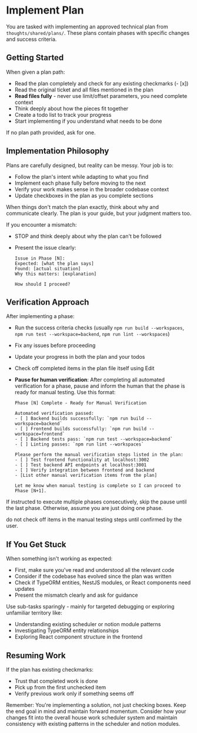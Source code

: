 # Implement Plan

You are tasked with implementing an approved technical plan from `thoughts/shared/plans/`. These plans contain phases with specific changes and success criteria.

## Getting Started

When given a plan path:

- Read the plan completely and check for any existing checkmarks (- [x])
- Read the original ticket and all files mentioned in the plan
- **Read files fully** - never use limit/offset parameters, you need complete context
- Think deeply about how the pieces fit together
- Create a todo list to track your progress
- Start implementing if you understand what needs to be done

If no plan path provided, ask for one.

## Implementation Philosophy

Plans are carefully designed, but reality can be messy. Your job is to:

- Follow the plan's intent while adapting to what you find
- Implement each phase fully before moving to the next
- Verify your work makes sense in the broader codebase context
- Update checkboxes in the plan as you complete sections

When things don't match the plan exactly, think about why and communicate clearly. The plan is your guide, but your judgment matters too.

If you encounter a mismatch:

- STOP and think deeply about why the plan can't be followed
- Present the issue clearly:

  ```
  Issue in Phase [N]:
  Expected: [what the plan says]
  Found: [actual situation]
  Why this matters: [explanation]

  How should I proceed?
  ```

## Verification Approach

After implementing a phase:

- Run the success criteria checks (usually `npm run build --workspaces`, `npm run test --workspace=backend`, `npm run lint --workspaces`)
- Fix any issues before proceeding
- Update your progress in both the plan and your todos
- Check off completed items in the plan file itself using Edit
- **Pause for human verification**: After completing all automated verification for a phase, pause and inform the human that the phase is ready for manual testing. Use this format:

  ```
  Phase [N] Complete - Ready for Manual Verification

  Automated verification passed:
  - [ ] Backend builds successfully: `npm run build --workspace=backend`
  - [ ] Frontend builds successfully: `npm run build --workspace=frontend`
  - [ ] Backend tests pass: `npm run test --workspace=backend`
  - [ ] Linting passes: `npm run lint --workspaces`

  Please perform the manual verification steps listed in the plan:
  - [ ] Test frontend functionality at localhost:3002
  - [ ] Test backend API endpoints at localhost:3001
  - [ ] Verify integration between frontend and backend
  - [List other manual verification items from the plan]

  Let me know when manual testing is complete so I can proceed to Phase [N+1].
  ```

If instructed to execute multiple phases consecutively, skip the pause until the last phase. Otherwise, assume you are just doing one phase.

do not check off items in the manual testing steps until confirmed by the user.

## If You Get Stuck

When something isn't working as expected:

- First, make sure you've read and understood all the relevant code
- Consider if the codebase has evolved since the plan was written
- Check if TypeORM entities, NestJS modules, or React components need updates
- Present the mismatch clearly and ask for guidance

Use sub-tasks sparingly - mainly for targeted debugging or exploring unfamiliar territory like:

- Understanding existing scheduler or notion module patterns
- Investigating TypeORM entity relationships
- Exploring React component structure in the frontend

## Resuming Work

If the plan has existing checkmarks:

- Trust that completed work is done
- Pick up from the first unchecked item
- Verify previous work only if something seems off

Remember: You're implementing a solution, not just checking boxes. Keep the end goal in mind and maintain forward momentum. Consider how your changes fit into the overall house work scheduler system and maintain consistency with existing patterns in the scheduler and notion modules.
